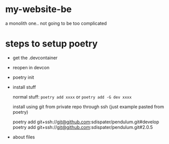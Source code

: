 # my-website-be
a monolith one.. not going to be too complicated


# steps to setup poetry

* get the .devcontainer
* reopen in devcon
* poetry init
* install stuff

    normal stuff:
    `poetry add xxxx` or `poetry add -G dev xxxx`


    install using git from private repo through ssh (just example pasted from poetry)

    poetry add git+ssh://git@github.com:sdispater/pendulum.git#develop
    poetry add git+ssh://git@github.com:sdispater/pendulum.git#2.0.5

* about files
